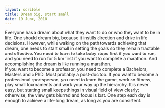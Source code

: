 ```yaml
---
layout: scribble
title: Dream big, start small
date: 19 June, 2018
---
```


Everyone has a dream about what they want to do or who they want to be in life. One should dream big, because it instills direction and drive in life decisions. However, while walking on the path towards achieving that dream, one needs to start small in setting the goals so they remain tractable and effective. You need to learn to take baby steps first if you want to run, and you need to run for 5 km first if you want to complete a marathon. And accomplishing the dream is like running a marathon.  
If you want to become a professor, you need to complete a Bachelors, Masters and a PhD. Most probably a post-doc too. If you want to become a professional sportsperson, you need to learn the game, work on fitness, play small tournaments and work your way up the hierarchy. It is never easy, but starting small keeps things in visual field of view clearly; otherwise, the view gets blurred and focus is lost. One step each day is enough to achieve a life-long dream, as long as you are consistent.